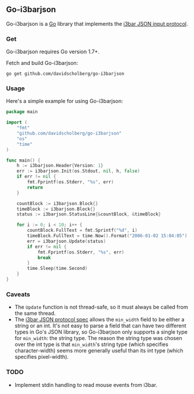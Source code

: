 ## Go-i3barjson

Go-i3barjson is a [Go](https://golang.org/) library that implements the [i3bar JSON input protocol](https://i3wm.org/docs/i3bar-protocol.html).

### Get

Go-i3barjson requires Go version 1.7+.

Fetch and build Go-i3barjson:

```
go get github.com/davidscholberg/go-i3barjson
```

### Usage

Here's a simple example for using Go-i3barjson:

```go
package main

import (
	"fmt"
	"github.com/davidscholberg/go-i3barjson"
	"os"
	"time"
)

func main() {
	h := i3barjson.Header{Version: 1}
	err := i3barjson.Init(os.Stdout, nil, h, false)
	if err != nil {
		fmt.Fprintf(os.Stderr, "%s", err)
		return
	}

	countBlock := i3barjson.Block{}
	timeBlock := i3barjson.Block{}
	status := i3barjson.StatusLine{&countBlock, &timeBlock}

	for i := 0; i < 10; i++ {
		countBlock.FullText = fmt.Sprintf("%d", i)
		timeBlock.FullText = time.Now().Format("2006-01-02 15:04:05")
		err = i3barjson.Update(status)
		if err != nil {
			fmt.Fprintf(os.Stderr, "%s", err)
			break
		}
		time.Sleep(time.Second)
	}
}
```

### Caveats

* The `Update` function is not thread-safe, so it must always be called from the same thread.
* The [i3bar JSON protocol spec](https://i3wm.org/docs/i3bar-protocol.html) allows the `min_width` field to be either a string or an int. It's not easy to parse a field that can have two different types in Go's JSON library, so Go-i3barjson only supports a single type for `min_width`: the string type. The reason the string type was chosen over the int type is that `min_width`'s string type (which specifies character-width) seems more generally useful than its int type (which specifies pixel-width).

### TODO

* Implement stdin handling to read mouse events from i3bar.
